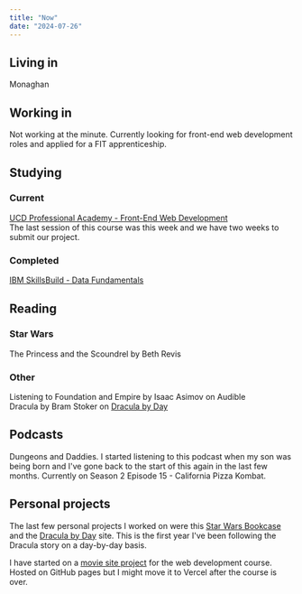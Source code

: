 ```yaml
---
title: "Now"
date: "2024-07-26"
---
```


## Living in

Monaghan

## Working in

Not working at the minute. Currently looking for front-end web development roles and applied for a FIT apprenticeship.

## Studying

### Current

[UCD Professional Academy - Front-End Web Development](https://www.ucd.ie/professionalacademy/findyourcourse/front-end-web-development/)  
The last session of this course was this week and we have two weeks to submit our project.

### Completed

[IBM SkillsBuild - Data Fundamentals](https://skillsbuild.org/adult-learners/explore-learning/data-analyst#sb--adult-learners-journey)

## Reading

### Star Wars

The Princess and the Scoundrel by Beth Revis

### Other

Listening to Foundation and Empire by Isaac Asimov on Audible  
Dracula by Bram Stoker on [Dracula by Day](https://dracula-by-day.vercel.app/)

## Podcasts

Dungeons and Daddies. I started listening to this podcast when my son was being born and I've gone back to the start of this again in the last few months. Currently on Season 2 Episode 15 - California Pizza Kombat.

## Personal projects

The last few personal projects I worked on were this [Star Wars Bookcase](https://star-wars-bookcase.vercel.app/) and the [Dracula by Day](https://dracula-by-day.vercel.app/) site. This is the first year I've been following the Dracula story on a day-by-day basis.

I have started on a [movie site project](https://paddyfed.github.io/movies-movies-movies) for the web development course. Hosted on GitHub pages but I might move it to Vercel after the course is over.
